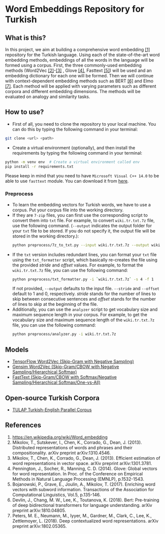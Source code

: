 # Word Embeddings Repository for Turkish

## What is this?

In this project, we aim at building a comprehensive word embedding [\[1\]](https://en.wikipedia.org/wiki/Word_embedding) repository for the Turkish language. Using each of the state-of-the-art word embedding methods, embeddings of all the words in the language will be formed using a corpus. First, the three commonly-used embedding methods (Word2Vec [\[2\]](https://arxiv.org/abs/1310.4546)-[\[3\]](https://arxiv.org/abs/1301.3781) , Glove [\[4\]](https://nlp.stanford.edu/pubs/glove.pdf), Fasttext [\[5\]](https://arxiv.org/abs/1607.04606)) will be used and an embedding dictionary for each one will be formed. Then we will continue with context-dependent embedding methods such as BERT [\[6\]](https://arxiv.org/abs/1810.04805) and Elmo [\[7\]](https://arxiv.org/abs/1802.05365). Each method will be applied with varying parameters such as different corpora and different embedding dimensions. The methods will be evaluated on analogy and similarity tasks.

## How to use?
* First of all, you need to clone the repository to your local machine. You can do this by typing the following command in your terminal:
```bash
git clone <url> <path>
```
* Create a virtual environment (optionally), and then install the requirements by typing the following command in your terminal:
```bash
python -m venv env  # Create a virtual environment called env
pip install -r requirements.txt
```
Please keep in mind that you need to have `Microsoft Visual C++ 14.0` to be able to use `fasttext` module. You can download it from [here](https://visualstudio.microsoft.com/visual-cpp-build-tools/).
### Preprocess
* To learn the embedding vectors for Turkish words, we have to use a corpus. Put your corpus file into the working directory. 
* If they are `7-zip` files, you can first use the corresponding script to convert them into `txt` file. For example, to convert `wiki.tr.txt.7z` file, use the following command. (`--output` indicates the output folder for your `txt` file to be stored. If you do not specify it, the output file will be stored in the working directory.):
    ```bash
    python preprocess/7z_to_txt.py --input wiki.tr.txt.7z --output wiki.tr.txt
    ```
* If the `txt` version includes redundant lines, you can format your `txt` file using the `txt_formatter` script, which basically re-creates the file using the provided _stride_ and _offset_ values. For example, to format the `wiki.tr.txt.7z` file, you can use the following command:
    ```bash
    python preprocess/txt_formatter.py -i `wiki.tr.txt.7z` -s 4 -f 1 
    ```
    If not provided, `--output` defaults to the input file. `--stride` and `--offset` default to 1 and 0, respectively. _stride_ stands for the number of lines to skip between consecutive sentences and _offset_ stands for the number of lines to skip at the beginning of the file.
* Additionally, you can use the `analyzer` script to get vocabulary size and maximum sequence length in your corpus. For example, to get the vocabulary size and maximum sequence length of the `wiki.tr.txt.7z` file, you can use the following command:
    ```bash
    python preprocess/analyzer.py -i wiki.tr.txt.7z
    ```

## Models
* [TensorFlow Word2Vec (Skip-Gram with Negative Sampling)]() 
* [Gensim Word2Vec (Skip-Gram/CBOW with Negative Sampling/Hierarchical Softmax)]() 
* [FastText (Skip-Gram/CBOW with Softmax/Negative Sampling/Hierarchical Softmax/One-vs-All)]()


## Open-source Turkish Corpora
* [TULAP Turkish-English Parallel Corpus](https://tulap.cmpe.boun.edu.tr/repository/xmlui/handle/20.500.12913/19)


## References
1. https://en.wikipedia.org/wiki/Word_embedding
2. Mikolov, T., Sutskever, I., Chen, K., Corrado, G., Dean, J. (2013). Distributed representations of words and phrases and their compositionality. arXiv preprint arXiv:1310.4546.
3. Mikolov, T., Chen, K., Corrado, G., Dean, J. (2013). Efficient estimation of word representations in vector space. arXiv preprint arXiv:1301.3781.
4. Pennington, J., Socher, R., Manning, C. D. (2014). Glove: Global vectors for word representation. In Proc. of the Conference on Empirical Methods in Natural Language Processing (EMNLP), p.1532-1543.
5. Bojanowski, P., Grave, E., Joulin, A., Mikolov, T. (2017). Enriching word vectors with subword information. Transactions of the Association for Computational Linguistics, Vol.5, p.135-146.
6. Devlin, J., Chang, M. W., Lee, K., Toutanova, K. (2018). Bert: Pre-training of deep bidirectional transformers for language understanding. arXiv preprint arXiv:1810.04805.
7. Peters, M. E., Neumann, M., Iyyer, M., Gardner, M., Clark, C., Lee, K., Zettlemoyer, L. (2018). Deep contextualized word representations. arXiv preprint arXiv:1802.05365.